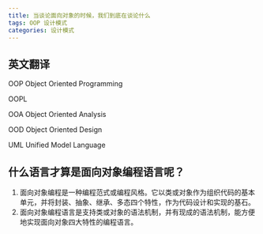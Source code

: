 ```yaml
---
title: 当谈论面向对象的时候，我们到底在谈论什么
tags: OOP 设计模式
categories: 设计模式
---
```


## 英文翻译

OOP Object Oriented Programming

OOPL

OOA Object Oriented Analysis

OOD Object Oriented Design

UML Unified Model Language



## 什么语言才算是面向对象编程语言呢？

1.  面向对象编程是一种编程范式或编程风格。它以类或对象作为组织代码的基本单元，并将封装、抽象、继承、多态四个特性，作为代码设计和实现的基石。
2. 面向对象编程语言是支持类或对象的语法机制，并有现成的语法机制，能方便地实现面向对象四大特性的编程语言。

